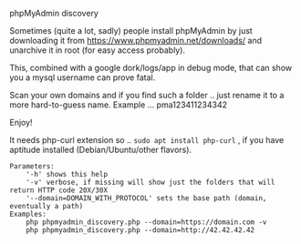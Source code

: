 phpMyAdmin discovery

Sometimes (quite a lot, sadly) people install phpMyAdmin by just downloading it from https://www.phpmyadmin.net/downloads/ and unarchive it in root (for easy access probably).

This, combined with a google dork/logs/app in debug mode, that can show you a mysql username can prove fatal.

Scan your own domains and if you find such a folder .. just rename it to a more hard-to-guess name. Example ... pma123411234342

Enjoy!

It needs php-curl extension so .. `sudo apt install php-curl` , if you have aptitude installed (Debian/Ubuntu/other flavors).


```
Parameters:
	'-h' shows this help
	'-v' verbose, if missing will show just the folders that will return HTTP code 20X/30X
	'--domain=DOMAIN_WITH_PROTOCOL' sets the base path (domain, eventually a path)
Examples:
	php phpmyadmin_discovery.php --domain=https://domain.com -v
	php phpmyadmin_discovery.php --domain=http://42.42.42.42
```
